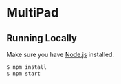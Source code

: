 # MultiPad

## Running Locally

Make sure you have [Node.js](http://nodejs.org/) installed.

```sh
$ npm install
$ npm start
```
